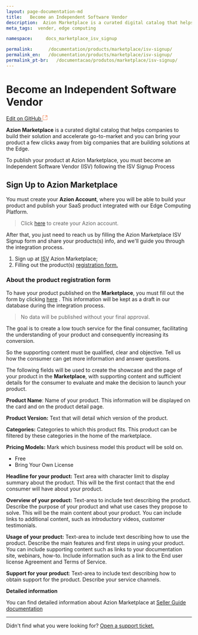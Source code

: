 ```yaml
---
layout: page-documentation-md
title:   Become an Independent Software Vendor
description:  Azion Marketplace is a curated digital catalog that helps companies to build their solution and accelerate go-to-market and you can bring your product a few clicks away from big companies that are building solutions at the Edge.
meta_tags:  vender, edge computing

namespace:     docs_marketplace_isv_signup

permalink:      /documentation/products/marketplace/isv-signup/
permalink_en:   /documentation/products/marketplace/isv-signup/
permalink_pt-br:   /documentacao/produtos/marketplace/isv-signup/
---
```

# Become an Independent Software Vendor

[Edit on GitHub <svg width="14" height="14" xmlns="http://www.w3.org/2000/svg"><g fill="none" stroke="#F3652B"><path d="M4.81.71H.672v11.43H12.1V8.001" stroke-width=".8"/><path d="M6.87.786h5.155V5.94M6.31 6.5L12.026.786"/></g></svg>](https://github.com/aziontech/docs_en/edit/master/marketplace/isv-signup/index.md)

**Azion Marketplace** is a curated digital catalog that helps companies to build their solution and accelerate go-to-market and you can bring your product a few clicks away from big companies that are building solutions at the Edge.

To publish your product at Azion Marketplace, you must become an Independent Software Vendor (ISV) following the ISV Signup Process

## Sign Up to Azion Marketplace 

You must create your **Azion Account**, where you will be able to build your product and publish your SaaS product integrated with our Edge Computing Platform.

> Click [here](https://manager.azion.com/signup/) to create your Azion account.

After that, you just need to reach us by filling the Azion Marketplace ISV Signup form and share your products(s) info, and we'll guide you through the integration process.

1. Sign up at [ISV](https://forms.gle/98E1AhsQAEoWBKSq9) Azion Marketplace;
2. Filling out the product(s) [registration form. ](https://forms.gle/MfJQXFaAbHyFERSq8)

### About the product registration form

To have your product published on the **Marketplace**, you must fill out the form by clicking [here](https://forms.gle/MfJQXFaAbHyFERSq8) . This information will be kept as a draft in our database during the integration process.  

> No data will be published without your final approval.

The goal is to create a low touch service for the final consumer, facilitating the understanding of your product and consequently increasing its conversion.

So the supporting content must be qualified, clear and objective. Tell us how the consumer can get more information and answer questions.

The following fields will be used to create the showcase and the page of your product in the **Marketplace**, with supporting content and sufficient details for the consumer to evaluate and make the decision to launch your product.

**Product Name**: Name of your product. This information will be displayed on the card and on the product detail page.

**Product Version:** Text that will detail which version of the product.

**Categories:** Categories to which this product fits. This product can be filtered by these categories in the home of the marketplace.

**Pricing Models:** Mark which business model this product will be sold on.
* Free
* Bring Your Own License

**Headline for your product:** Text area with character limit to display summary about the product. This will be the first contact that the end consumer will have about your product.

**Overview of your product:** Text-area to include text describing the product. Describe the purpose of your product and what use cases they propose to solve. This will be the main content about your product. You can include links to additional content, such as introductory videos, customer testimonials.

**Usage of your product:** Text-area to include text describing how to use the product. Describe the main features and first steps in using your product. You can include supporting content such as links to your documentation site, webinars, how-to. Include information such as a link to the End user license Agreement and Terms of Service.

**Support for your product**: Text-area to include text describing how to obtain support for the product. Describe your service channels.


**Detailed information**

You can find detailed information about Azion Marketplace at [Seller Guide documentation](../marketplace-seller-guide/) 

---

Didn't find what you were looking for? [Open a support ticket.](https://tickets.azion.com/)
